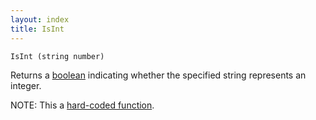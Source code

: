 ```yaml
---
layout: index
title: IsInt
---
```


    IsInt (string number)

Returns a [boolean](../types/boolean.html) indicating whether the specified string represents an integer.

NOTE: This a [hard-coded function](hardcoded.html).
